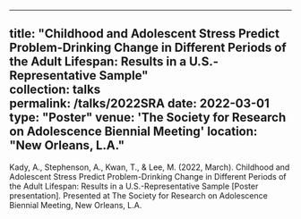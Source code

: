 ---	
title: "Childhood and Adolescent Stress Predict Problem-Drinking Change in Different Periods of the Adult Lifespan: Results in a U.S.-Representative Sample"	
collection: talks	
permalink: /talks/2022SRA
date: 2022-03-01
type: "Poster"
venue: 'The Society for Research on Adolescence Biennial Meeting'
location: "New Orleans, L.A."
-- 
Kady, A., Stephenson, A., Kwan, T., & Lee, M. (2022, March). Childhood and Adolescent Stress Predict Problem-Drinking Change in Different Periods of the Adult Lifespan: Results in a U.S.-Representative Sample [Poster presentation]. Presented at The Society for Research on Adolescence Biennial Meeting, New Orleans, L.A.

